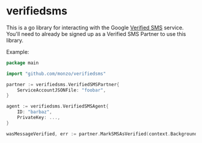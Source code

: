 # verifiedsms

This is a go library for interacting with the Google [Verified SMS](https://developers.google.com/business-communications/verified-sms)
service. You'll need to already be signed up as a Verified SMS Partner to use this library.

Example:

```go
package main

import "github.com/monzo/verifiedsms"

partner := verifiedsms.VerifiedSMSPartner{
    ServiceAccountJSONFile: "foobar",
}

agent := verifiedsms.VerifiedSMSAgent{
	ID: "barbaz",
	PrivateKey: ...,
}

wasMessageVerified, err := partner.MarkSMSAsVerified(context.Background(), "+447700900461", agent, "hello!")
```
